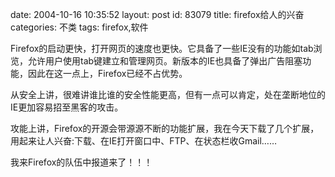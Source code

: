 date: 2004-10-16 10:35:52
layout: post
id: 83079
title: firefox给人的兴奋 
categories: 不类
tags: firefox,软件

Firefox的启动更快，打开网页的速度也更快。它具备了一些IE没有的功能如tab浏览，允许用户使用tab键建立和管理网页。新版本的IE也具备了弹出广告阻塞功能，因此在这一点上，Firefox已经不占优势。

从安全上讲，很难讲谁比谁的安全性能更高，但有一点可以肯定，处在垄断地位的IE更加容易招至黑客的攻击。

攻能上讲，Firefox的开源会带源源不断的功能扩展，我在今天下载了几个扩展，用起来让人兴奋:下载、在IE打开窗口中、FTP、在状态栏收Gmail……

我来Firefox的队伍中报道来了！！！
